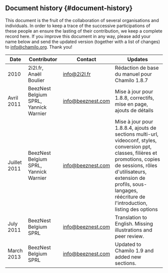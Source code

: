 ## Document history {#document-history}

This document is the fruit of the collaboration of several organisations and individuals. In order to keep a trace of the successive participations of these people an ensure the lasting of their contribution, we keep a complete record here. If you improve this document in any way, please add your name below and send the updated version (together with a list of changes) to info@chamilo.org. Thank you!

| Date | Contributor | Contact | Updates |
| --- | --- | --- | --- |
| 2010 | 2i2l.fr, Anaël Boulier | info@2i2l.fr | Rédaction de base du manuel pour Chamilo 1.8.7 |
| Avril 2011 | BeezNest Belgium SPRL, Yannick Warnier | info@beeznest.com | Mise à jour pour 1.8.8, correctifs, mise en page, ajouts de détails |
| Juillet 2011 | BeezNest Belgium SPRL, Yannick Warnier | info@beeznest.com | Mise à jour pour 1.8.8.4, ajouts de sections multi-url, videoconf, styles, conversion ppt, classes, filières et promotions, copies de sessions, rôles d&#039;utilisateurs, extension de profils, sous-langages, réécriture de l&#039;introduction, listing des options |
| July 2011 | BeezNest Belgium SPRL | info@beeznest.com | Translation to English. Missing illustrations and peer review. |
| March 2013 | BeezNest Belgium SPRL | info@beeznest.com | Updated to Chamilo 1.9 and added new sections. |